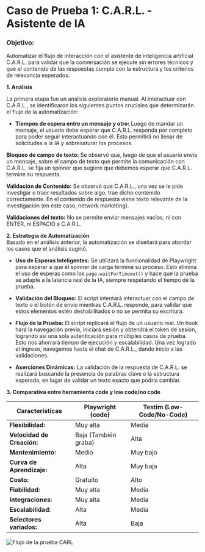 # **Caso de Prueba 1: C.A.R.L. - Asistente de IA**

### **Objetivo:**

Automatizar el flujo de interacción con el asistente de inteligencia artificial C.A.R.L. para validar que la conversación se ejecute sin errores técnicos y que el contenido de las respuestas cumpla con la estructura y los criterios de relevancia esperados.

**1. Análisis**

La primera etapa fue un análisis exploratorio manual. Al interactuar con C.A.R.L., se identificaron los siguientes puntos cruciales que determinarán el flujo de la automatización:

- **Tiempos de espera entre un mensaje y otro:** Luego de mandar un mensaje, el usuario debe esperar que C.A.R.L. responda por completo para poder seguir interactuando con él. Esto permitirá no llenar de solicitudes a la IA y sobresaturar los procesos.

**Bloqueo de campo de texto:** Se observó que, luego de que el usuario envía un mensaje, sobre el campo de texto que permite la comunicación con C.A.R.L. se fija un spinner que sugiere que debemos esperar que C.A.R.L. termine su respuesta.

**Validación de Contenido:** Se observó que C.A.R.L., una vez se le pide investigar o traer resultados sobre algo, trae dicho contenido correctamente. En el contenido de respuesta viene texto relevante de la investigación (en este caso, network marketing).

**Validaciones del texto:** No se permite enviar mensajes vacíos, ni con ENTER, ni ESPACIO a C.A.R.L.

**2. Estrategia de Automatización**  
Basado en el análisis anterior, la automatización se diseñará para abordar los casos que el análisis sugirió.

* **Uso de Esperas Inteligentes:** Se utilizará la funcionalidad de Playwright para esperar a que el spinner de carga termine su proceso. Esto elimina el uso de esperas como los `page.waitForTimeout()` y hace que la prueba se adapte a la latencia real de la IA, siempre respetando el tiempo de la prueba.

* **Validación del Bloqueo:** El script intentará interactuar con el campo de texto o el botón de envío mientras C.A.R.L. responde, para validar que estos elementos estén deshabilitados o no se permita su escritura.

* **Flujo de la Prueba:** El script replicará el flujo de un usuario real. Un hook hará la navegación previa, iniciará sesión y obtendrá el token de sesión, logrando así una sola autenticación para múltiples casos de prueba. Esto nos ahorrará tiempo de ejecución y escalabilidad. Una vez logrado el ingreso, navegamos hasta el chat de C.A.R.L., dando inicio a las validaciones.

* **Aserciones Dinámicas:** La validación de la respuesta de C.A.R.L. se realizará buscando la presencia de palabras clave o la estructura esperada, en lugar de validar un texto exacto que podría cambiar.

**3. Comparativa entre herramienta code y low code/no code**

| **Características**         | **Playwright** (code) | **Testim** (Low-Code/No-Code) |
|-----------------------------|------------------------|-------------------------------|
| **Flexibilidad:**           | Muy alta               | Media                         |
| **Velocidad de Creación:**  | Baja (También graba)   | Alta                          |
| **Mantenimiento:**          | Medio                  | Muy bajo                      |
| **Curva de Aprendizaje:**   | Alta                   | Muy baja                      |
| **Costo:**                  | Gratuito               | Alto                          |
| **Fiabilidad:**             | Muy alta               | Media                         |
| **Integraciones:**          | Muy alta               | Media                         |
| **Escalabilidad:**          | Alta                   | Media                         |
| **Selectores variados:**    | Alta                   | Baja                          |

![Flujo de la prueba CARL](/test-results/AI-test/perfil.jpg)